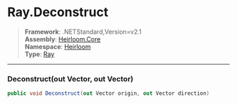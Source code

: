 # Ray.Deconstruct

> **Framework**: .NETStandard,Version=v2.1  
> **Assembly**: [Heirloom.Core][0]  
> **Namespace**: [Heirloom][0]  
> **Type**: [Ray][1]

--------------------------------------------------------------------------------

### Deconstruct(out Vector, out Vector)

```cs
public void Deconstruct(out Vector origin, out Vector direction)
```

[0]: ../Heirloom.Core.md
[1]: Heirloom.Ray.md
